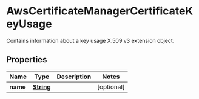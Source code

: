 

# AwsCertificateManagerCertificateKeyUsage

Contains information about a key usage X.509 v3 extension object.

## Properties

| Name | Type | Description | Notes |
|------------ | ------------- | ------------- | -------------|
|**name** | [**String**](String.md) |  |  [optional] |



